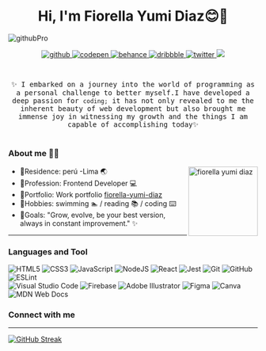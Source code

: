 <div> 
<h1 align='center'> Hi, I'm Fiorella Yumi Diaz😊👋</h1>
</div>

![githubPro](https://github.com/fiorella-yumi-diaz/fiorella-yumi-diaz/assets/120481207/1a3243a9-45ec-4a93-adc0-94f461a425ff)

<!--  <img src="https://cdn.buymeacoffee.com/buttons/v2/default-yellow.png" width="120" align='right'> 
 -->
<div align="center">
 
<a href="https://github.com/" target="_blank">
<img src=https://img.shields.io/badge/github-%2324292e.svg?&style=for-the-badge&logo=github&logoColor=white alt=github style="margin-bottom: 5px;" />
</a>
 <a href="" target="_blank">
<img src=https://img.shields.io/badge/codepen-%23131417.svg?&style=for-the-badge&logo=codepen&logoColor=white alt=codepen style="margin-bottom: 5px;" />
</a>
<a href="" target="_blank">
<img src=https://img.shields.io/badge/behance-%23191919.svg?&style=for-the-badge&logo=behance&logoColor=white alt=behance style="margin-bottom: 5px;" />
</a>  
<a href="" target="_blank">
<img src=https://img.shields.io/badge/dribbble-%23E45285.svg?&style=for-the-badge&logo=dribbble&logoColor=white alt=dribbble style="margin-bottom: 5px;" />
</a>
<!--
<a href="" target="_blank">
<img src=https://img.shields.io/badge/instagram-%23000000.svg?&style=for-the-badge&logo=instagram&logoColor=white alt=instagram style="margin-bottom: 5px;" />
</a>
-->
<a href="https://twitter.com/" target="_blank">
<img src=https://img.shields.io/badge/twitter-%2300acee.svg?&style=for-the-badge&logo=twitter&logoColor=white alt=twitter style="margin-bottom: 5px;" />
</a>
<a href="" target="_blank">
<img src="https://img.shields.io/badge/linkedin-%231E77B5.svg?&style=for-the-badge&logo=linkedin&logoColor=white alt=linkedin style="margin-bottom: 5px;" />
</a>

</div> 
<h1></h1>
<p align="center"><samp> ✨ I embarked on a journey into the world of programming as a personal challenge to better myself.I have developed a deep passion for <code>coding;</code> it has not only revealed to me the inherent beauty of web development but also brought me immense joy in witnessing my growth and the things I am capable of accomplishing today✨</samp></p>
<h1></h1>


### About me 👩‍💻
 
<p></p>  <img align='right' title="fiorella yumi diaz" src='https://i.pinimg.com/564x/33/c7/be/33c7beb9b676d92cdaf589c7fae4a5d8.jpg' width='140'>

* 🌸Residence: perú -Lima 🌏
* 🌸Profession: Frontend Developer 💻
* 🌸Portfolio: Work portfolio [fiorella-yumi-diaz](https://github.com/fiorella-yumi-diaz) 
* 🌸Hobbies: swimming 🏊‍ / reading 📚 / coding ⌨️
* 🌸Goals: "Grow, evolve, be your best version, always in constant improvement." ✨

 ---
 
 <h3  align="rigth">Languages and Tool</h3> 
 <div align="rigth">
  
 ![HTML5](https://img.shields.io/badge/html5-%23E34F26.svg?style=for-the-badge&logo=html5&logoColor=white)
 ![CSS3](https://img.shields.io/badge/css3-%231572B6.svg?style=for-the-badge&logo=css3&logoColor=white)
 ![JavaScript](https://img.shields.io/badge/javascript-%23323330.svg?style=for-the-badge&logo=javascript&logoColor=%23F7DF1E)
 ![NodeJS](https://img.shields.io/badge/node.js-6DA55F?style=for-the-badge&logo=node.js&logoColor=white)
 ![React](https://img.shields.io/badge/react-%2320232a.svg?style=for-the-badge&logo=react&logoColor=%2361DAFB)
 ![Jest](https://img.shields.io/badge/-jest-%23C21325?style=for-the-badge&logo=jest&logoColor=white)
 ![Git](https://img.shields.io/badge/git-%23F05033.svg?style=for-the-badge&logo=git&logoColor=white)
 ![GitHub](https://img.shields.io/badge/github-%23121011.svg?style=for-the-badge&logo=github&logoColor=white)
 ![ESLint](https://img.shields.io/badge/ESLint-4B3263?style=for-the-badge&logo=eslint&logoColor=white)
  <br/>
 ![Visual Studio Code](https://img.shields.io/badge/Visual%20Studio%20Code-0078d7.svg?style=for-the-badge&logo=visual-studio-code&logoColor=white)
 ![Firebase](https://img.shields.io/badge/firebase-%23039BE5.svg?style=for-the-badge&logo=firebase)
 ![Adobe Illustrator](https://img.shields.io/badge/adobe%20illustrator-%23FF9A00.svg?style=for-the-badge&logo=adobe%20illustrator&logoColor=white)
 ![Figma](https://img.shields.io/badge/figma-%23F24E1E.svg?style=for-the-badge&logo=figma&logoColor=white)
 ![Canva](https://img.shields.io/badge/Canva-%2300C4CC.svg?style=for-the-badge&logo=Canva&logoColor=white)
 ![MDN Web Docs](https://img.shields.io/badge/MDN_Web_Docs-black?style=for-the-badge&logo=mdnwebdocs&logoColor=white)

</div>

 
<h3  align="rigth">Connect with me</h3>    
<div>

---
 
[![GitHub Streak](https://github-readme-streak-stats.herokuapp.com?user=fiorella-yumi-diaz&theme=tokyonight)](https://git.io/streak-stats)


</div>

